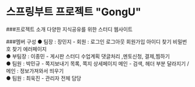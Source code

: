 # 스프링부트 프로젝트 "GongU"
###프로젝트 소개
다양한 지식공유를 위한 스터디 웹사이트 

###멤버 구성
● 팀장 : 장민지 - 회원 : 로그인 로그아웃 회원가입 아이디 찾기 비밀번호 찾기 에러페이지 <br>
● 부팀장 : 이종민 - 게시판 스터디 수업계획 댓글처리 ,멘토신청, 결제,찜하기<br>
● 팀원 : 박민규 - 쪽지보내기 목록, 쪽지 상세페이지 메인 - 검색, 헤더 부분 달라지기 / 메인 : 정보가져와서 띄우기<br>
● 팀원 : 최욱진 - 관리자 전체 담당





